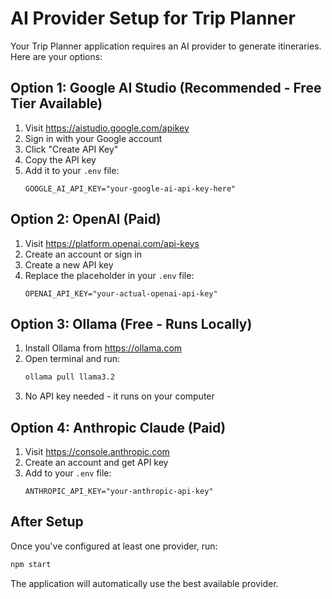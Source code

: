 # AI Provider Setup for Trip Planner

Your Trip Planner application requires an AI provider to generate itineraries. Here are your options:

## Option 1: Google AI Studio (Recommended - Free Tier Available)

1. Visit https://aistudio.google.com/apikey
2. Sign in with your Google account
3. Click "Create API Key"
4. Copy the API key
5. Add it to your `.env` file:
   ```
   GOOGLE_AI_API_KEY="your-google-ai-api-key-here"
   ```

## Option 2: OpenAI (Paid)

1. Visit https://platform.openai.com/api-keys
2. Create an account or sign in
3. Create a new API key
4. Replace the placeholder in your `.env` file:
   ```
   OPENAI_API_KEY="your-actual-openai-api-key"
   ```

## Option 3: Ollama (Free - Runs Locally)

1. Install Ollama from https://ollama.com
2. Open terminal and run:
   ```bash
   ollama pull llama3.2
   ```
3. No API key needed - it runs on your computer

## Option 4: Anthropic Claude (Paid)

1. Visit https://console.anthropic.com
2. Create an account and get API key
3. Add to your `.env` file:
   ```
   ANTHROPIC_API_KEY="your-anthropic-api-key"
   ```

## After Setup

Once you've configured at least one provider, run:
```bash
npm start
```

The application will automatically use the best available provider.
